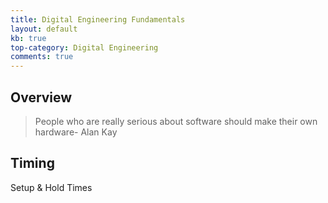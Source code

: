 ```yaml
---
title: Digital Engineering Fundamentals
layout: default
kb: true
top-category: Digital Engineering
comments: true
---
```


## Overview

> People who are really serious about software should make their own hardware- Alan Kay


## Timing

Setup & Hold Times
